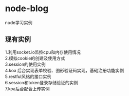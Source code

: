 # node-blog
node学习实例

## 现有实例
1.利用socket.io监控cpu和内存使用情况  
2.模拟cookie的创建及使用方式  
3.session的使用实例  
4.koa 后台实现表单校验、图形验证码实现，基础注册功能实例  
5.restful风格的接口实例  
6.session和token登录存储验证的实例  
7.koa后台配合上传实例